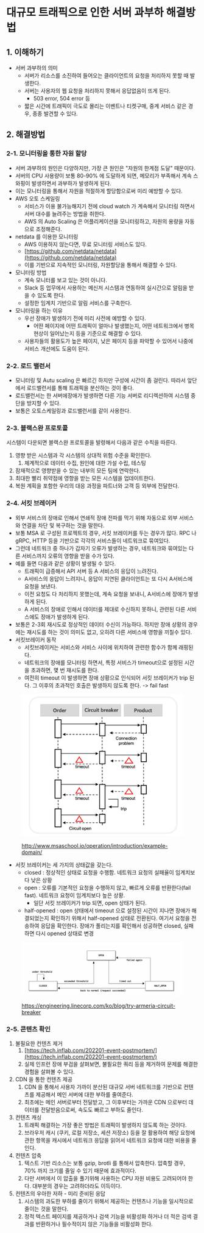 # 대규모 트래픽으로 인한 서버 과부하 해결방법

## 1. 이해하기&#x20;

* 서버 과부하의 의미&#x20;
  * 서버가 리소스를 소진하여 들어오는 클라이언트의 요청을 처리하지 못할 때 발생한다.&#x20;
  * 서버는 사용자의 웹 요청을 처리하지 못해서 응답없음이 뜨게 된다.&#x20;
    * 503 error, 504 error 등&#x20;
  * 짧은 시간에 트래픽이 극도로 몰리는 이벤트나 티켓구매, 중계 서비스 같은 경우, 종종 발견할 수 있다.&#x20;

## 2. 해결방법&#x20;

### 2-1. 모니터링을 통한 자원 할당&#x20;

* 서버 과부하의 원인은 다양하지만, 가장 큰 원인은 "자원의 한계점 도달" 때문이다.&#x20;
* 서버의 CPU 사용량이 보통 80-90% 에 도달하게 되면, 메모리가 부족해서 계속 스와핑이 발생하면서 과부하가 발생하게 된다.&#x20;
* 이는 모니터링을 통해서 자원을 적절하게 할당함으로써 미리 예방할 수 있다.&#x20;
* AWS 오토 스케일링
  * 서비스가 이용 불가능해지기 전에 cloud watch 가 계속해서 모니터링 하면서 서버 대수를 늘려주는 방법을 취한다.&#x20;
  * AWS 의 Auto Scaling 은 어플리케이션을 모니터링하고, 자원의 용량을 자동으로 조정해준다.&#x20;
* &#x20;netdata 를 이용한 모니터링&#x20;
  * AWS 이용하지 않는다면, 무료 모니터링 서비스도 있다.&#x20;
  * [https://github.com/netdata/netdata](https://github.com/netdata/netdata)
  * 이를 기반으로 지속적인 모니터링, 자원할당을 통해서 해결할 수 있다.&#x20;
* 모니터링 방법&#x20;
  * 계속 모니터를 보고 있는 것이 아니다.&#x20;
  * Slack 등 업무에서 사용하는 메신저 시스템과 연동하여 실시간으로 알림을 받을 수 있도록 한다.
  * 설정한 임계치 기반으로 알림 서비스를 구축한다.&#x20;
* 모니터링을 하는 이유&#x20;
  * 우선 장애가 발생하기 전에 미리 사전에 예방할 수 있다.&#x20;
    * 어떤 페이지에 어떤 트래픽이 얼마나 발생했는지, 어떤 네트워크에서 병목현상이 일어났는지 등을 기준으로 해결할 수 있다.&#x20;
  * 사용자들의 활용도가 높은 페이지, 낮은 페이지 등을 파악할 수 있어서 나중에 서비스 개선에도 도움이 된다. &#x20;

### 2-2. 로드 밸런서&#x20;

* 모니터링 및 Autu scaling 은 빠르긴 하지만 구성에 시간이 좀 걸린다. 따라서 앞단에서 로드밸런서를 통해 트래픽을 분산하는 것이 좋다.&#x20;
* 로드밸런서는 한 서버에장애가 발생하면 다른 기능 서버로 리디렉션하여 시스템 중단을 방지할 수 있다.&#x20;
* 보통은 오토스케일링과 로드밸런서를 같이 사용한다.&#x20;

### 2-3. 블랙스완 프로토콜&#x20;

시스템이 다운되면 블랙스완 프로토콜을 발령해서 다음과 같은 수칙을 따른다.&#x20;

1. 영향 받은 시스템과 각 시스템의 상대적 위험 수준을 확인한다.&#x20;
   1. 체계적으로 데이터 수집, 원인에 대한 가설 수립, 테스팅&#x20;
2. 잠재적으로 영향받을 수 있는 내부의 모든 팀에 연락한다.&#x20;
3. 최대한 빨리 취약점에 영향을 받는 모든 시스템을 업데이트한다.&#x20;
4. 복원 계획을 포함한 우리의 대응 과정을 파트너와 고객 등 외부에 전달한다.&#x20;

### 2-4. 서킷 브레이커&#x20;

* 외부 서비스의 장애로 인해서 연쇄적 장애 전파를 막기 위해 자동으로 외부 서비스와 연결을 차단 및 복구하는 것을 말한다.&#x20;
* 보통 MSA 로 구성된 프로젝트의 경우, 서킷 브레이커를 두는 경우가 많다. RPC 나 gRPC, HTTP 등을 기반으로 각각의 서비스들이 네트워크로 묶여있다.&#x20;
* 그런데 네트워크 중 하나가 갑자기 오류가 발생하는 경우, 네트워크와 묶여있는 다른 서비스까지 오류의 영향을 받을 수가 있다.&#x20;
* 예를 들면 다음과 같은 상황이 발생될 수 있다.&#x20;
  * 트래픽이 급증해서 API 서버 등 A 서비스의 응답이 느려진다.&#x20;
  * A서비스의 응답이 느려지니, 응답이 지연된 클라이언트는 또 다시 A서비스에 요청을 보낸다.&#x20;
  * 이전 요청도 다 처리하지 못했는데, 계속 요청을 보내니, A서비스에 장애가 발생하게 된다.&#x20;
  * A 서비스의 장애로 인해서 데이터를 제대로 수신하지 못하니, 관련된 다른 서비스에도 장애가 발생하게 된다.&#x20;
* 보통은 2-3회 재시도로 정상적인 데이터 수신이 가능하다. 하지만 장애 상황의 경우에는 재시도를 하는 것이 의미도 없고, 오히려 다른 서비스에 영향을 끼칠수 있다.&#x20;
* 서킷브레이커 동작&#x20;
  * 서킷브레이커는 서비스와 서비스 사이에  위치하여 관련한 함수가 함께 래핑된다.&#x20;
  * 네트워크의 장애를 모니터링 하면서, 특정 서비스가 timeout으로 설정된 시간을 초과하면, 몇 번 재시도를 한다.&#x20;
  * 여전히 timeout 이 발생하면 장애 상황으로 인식되어 서킷 브레이커가 trip 된다. 그 이후의 초과적인 호출은 발생하지 않도록 한다. -> fail fast

<figure><img src="../../.gitbook/assets/image (8).png" alt=""><figcaption><p><a href="http://www.msaschool.io/operation/introduction/example-domain/">http://www.msaschool.io/operation/introduction/example-domain/</a></p></figcaption></figure>

* 서킷 브레이커는 세 가지의 상태값을 갖는다.&#x20;
  * closed : 정상적인 상태로 요청을 수행함. 네트워크 요청의 실패율이 임계치보다 낮은 상황&#x20;
  * open : 오류를 기본적인 요청을 수행하지 않고, 빠르게 오류를 반환한다(fail fast). 네트워크 요청이 임계치보다 높은 상황.&#x20;
    * 일단 서킷 브레이커가 trip 되면, open 상태가 된다.&#x20;
  * half-opened : open 상태에서 timeout 으로 설정된 시간이 지나면 장애가 해결되었는지 확인하기 위해서 half-opened 상태로 전환된다. 여기서 요청을 전송하여 응답을 확인한다. 장애가 풀리는지를 확인해서 성공하면 closed, 실패하면 다시 opened 상태로 변경&#x20;

<figure><img src="../../.gitbook/assets/image (6).png" alt=""><figcaption><p><a href="https://engineering.linecorp.com/ko/blog/try-armeria-circuit-breaker">https://engineering.linecorp.com/ko/blog/try-armeria-circuit-breaker</a></p></figcaption></figure>

### 2-5. 콘텐츠 확인&#x20;

1. 불필요한 컨텐츠 제거
   1. [https://tech.inflab.com/202201-event-postmortem/](https://tech.inflab.com/202201-event-postmortem/)
   2. 실제 인프런 장애 부검을 살펴보면, 불필요한 쿼리 등을 제거하여 문제를 해결한 경험을 살펴볼 수 있다. &#x20;
2. CDN 을 통한 컨텐츠 제공&#x20;
   1. CDN 을 통해서 사용자 가까이 분산된 대규모 서버 네트워크를 기반으로 컨텐츠를 제공해서 메인 서버에 대한 부하를 줄여준다.&#x20;
   2. 최초에는 메인 서버로부터 전달받고, 그 이후부터는 가까운 CDN 으로부터 데이터를 전달받음으로써, 속도도 빠르고 부하도 줄인다. &#x20;
3. 컨텐츠 캐싱&#x20;
   1. 트래픽 해결하는 가장 좋은 방법은 트래픽이 발생하지 않도록 하는 것이다.&#x20;
   2. 브라우저 캐시 (쿠키, 로컬 저장소, 세션 저장소) 등을 잘 활용하여 해당 요청에 관한 항목을 캐시에서 네트워크 응답을 읽어서 네트워크 요청에 대한 비용을 줄인다.&#x20;
4. 컨텐츠 압축&#x20;
   1. 텍스트 기반 리소스는 보통 gzip, brotli 를 통해서 압축한다. 압축할 경우, 70% 까지 크기를 줄일 수 있기 때문에 효과적이다.&#x20;
   2. 다만 서버에서 이 압출을 풀기위해 사용하는 CPU 자원 비용도 고려되어야 한다. 대부분의 경우는 고려하더라도 이득이다.&#x20;
5. 컨텐츠의 우아한 저하 - 미리 준비된 응답&#x20;
   1. 시스템의 과도한 부하를 줄이기 위해서 제공하는 컨텐츠나 기능을 일시적으로 줄이는 것을 말한다.&#x20;
   2. 정적 텍스트 페이지를 제공하거나 검색 기능을 비활성화 하거나 더 적은 검색 결과를 반환하거나 필수적이지 않은 기능들을 비활성화 한다.&#x20;
